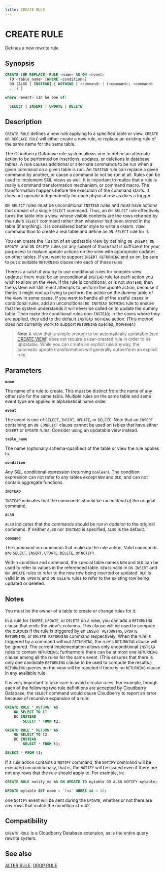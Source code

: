```yaml
---
title: CREATE RULE
---
```


# CREATE RULE

Defines a new rewrite rule.

## Synopsis

```sql
CREATE [OR REPLACE] RULE <name> AS ON <event>
  TO <table_name> [WHERE <condition>] 
  DO [ALSO | INSTEAD] { NOTHING | <command> | (<command>; <command> 
  ...) }

where <event> can be one of:

  SELECT | INSERT | UPDATE | DELETE
```

## Description

`CREATE RULE` defines a new rule applying to a specified table or view. `CREATE OR REPLACE RULE` will either create a new rule, or replace an existing rule of the same name for the same table.

The Cloudberry Database rule system allows one to define an alternate action to be performed on insertions, updates, or deletions in database tables. A rule causes additional or alternate commands to be run when a given command on a given table is run. An `INSTEAD` rule can replace a given command by another, or cause a command to not be run at all. Rules can be used to implement SQL views as well. It is important to realize that a rule is really a command transformation mechanism, or command macro. The transformation happens before the execution of the command starts. It does not operate independently for each physical row as does a trigger.

`ON SELECT` rules must be unconditional `INSTEAD` rules and must have actions that consist of a single `SELECT` command. Thus, an `ON SELECT` rule effectively turns the table into a view, whose visible contents are the rows returned by the rule's `SELECT` command rather than whatever had been stored in the table (if anything). It is considered better style to write a `CREATE VIEW` command than to create a real table and define an `ON SELECT` rule for it.

You can create the illusion of an updatable view by defining `ON INSERT`, `ON UPDATE`, and `ON DELETE` rules (or any subset of those that is sufficient for your purposes) to replace update actions on the view with appropriate updates on other tables. If you want to support `INSERT RETURNING` and so on, be sure to put a suitable `RETURNING` clause into each of these rules.

There is a catch if you try to use conditional rules for complex view updates: there *must* be an unconditional `INSTEAD` rule for each action you wish to allow on the view. If the rule is conditional, or is not `INSTEAD`, then the system will still reject attempts to perform the update action, because it thinks it might end up trying to perform the action on the dummy table of the view in some cases. If you want to handle all of the useful cases in conditional rules, add an unconditional `DO INSTEAD NOTHING` rule to ensure that the system understands it will never be called on to update the dummy table. Then make the conditional rules non-`INSTEAD`; in the cases where they are applied, they add to the default `INSTEAD NOTHING` action. (This method does not currently work to support `RETURNING` queries, however.)

> **Note** A view that is simple enough to be automatically updatable (see [CREATE VIEW](/docs/sql-stmts/sql-stmt-create-view.md)) does not require a user-created rule in order to be updatable. While you can create an explicit rule anyway, the automatic update transformation will generally outperform an explicit rule.

## Parameters

**`name`**

The name of a rule to create. This must be distinct from the name of any other rule for the same table. Multiple rules on the same table and same event type are applied in alphabetical name order.

**`event`**

The event is one of `SELECT`, `INSERT`, `UPDATE`, or `DELETE`. Note that an `INSERT` containing an `ON CONFLICT` clause cannot be used on tables that have either `INSERT` or `UPDATE` rules. Consider using an updatable view instead.

**`table_name`**

The name (optionally schema-qualified) of the table or view the rule applies to.

**`condition`**

Any SQL conditional expression (returning `boolean`). The condition expression can not refer to any tables except `NEW` and `OLD`, and can not contain aggregate functions.

**`INSTEAD`**

`INSTEAD` indicates that the commands should be run *instead of* the original command.

**`ALSO`**

`ALSO` indicates that the commands should be run *in addition* to the original command. If neither `ALSO` nor `INSTEAD` is specified, `ALSO` is the default.

**`command`**

The command or commands that make up the rule action. Valid commands are `SELECT`, `INSERT`, `UPDATE`, `DELETE`, or `NOTIFY`.

Within condition and command, the special table names `NEW` and `OLD` can be used to refer to values in the referenced table. `NEW` is valid in `ON INSERT` and `ON UPDATE` rules to refer to the new row being inserted or updated. `OLD` is valid in `ON UPDATE` and `ON DELETE` rules to refer to the existing row being updated or deleted.

## Notes

You must be the owner of a table to create or change rules for it.

In a rule for `INSERT`, `UPDATE`, or `DELETE` on a view, you can add a `RETURNING` clause that emits the view's columns. This clause will be used to compute the outputs if the rule is triggered by an `INSERT RETURNING`, `UPDATE RETURNING`, or `DELETE RETURNING` command respectively. When the rule is triggered by a command without `RETURNING`, the rule's `RETURNING` clause will be ignored. The current implementation allows only unconditional `INSTEAD` rules to contain `RETURNING`; furthermore there can be at most one `RETURNING` clause among all the rules for the same event. (This ensures that there is only one candidate `RETURNING` clause to be used to compute the results.) `RETURNING` queries on the view will be rejected if there is no `RETURNING` clause in any available rule.

It is very important to take care to avoid circular rules. For example, though each of the following two rule definitions are accepted by Cloudberry Database, the `SELECT` command would cause Cloudberry to report an error because of recursive expansion of a rule:

```sql
CREATE RULE "_RETURN" AS
    ON SELECT TO t1
    DO INSTEAD
        SELECT * FROM t2;

CREATE RULE "_RETURN" AS
    ON SELECT TO t2
    DO INSTEAD
        SELECT * FROM t1;

SELECT * FROM t1;
```

If a rule action contains a `NOTIFY` command, the `NOTIFY` command will be executed unconditionally, that is, the `NOTIFY` will be issued even if there are not any rows that the rule should apply to. For example, in:

```sql
CREATE RULE notify_me AS ON UPDATE TO mytable DO ALSO NOTIFY mytable;

UPDATE mytable SET name = 'foo' WHERE id = 42;
```

one `NOTIFY` event will be sent during the `UPDATE`, whether or not there are any rows that match the condition id = 42.


## Compatibility

`CREATE RULE` is a Cloudberry Database extension, as is the entire query rewrite system.

## See also

[ALTER RULE](/docs/sql-stmts/sql-stmt-alter-rule.md), [DROP RULE](/docs/sql-stmts/sql-stmt-drop-rule.md)
